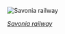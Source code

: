 
![Savonia railway](https://upload.wikimedia.org/wikipedia/commons/thumb/1/1e/VR_Sr1_3015_Kuopio_Drawbridge.jpg/600px-VR_Sr1_3015_Kuopio_Drawbridge.jpg)

*[Savonia railway](https://wikipedia.org/wiki/File:VR_Sr1_3015_Kuopio_Drawbridge.jpg)*
